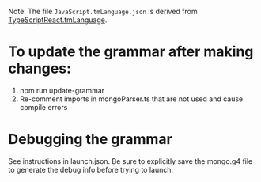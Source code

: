 Note: The file `JavaScript.tmLanguage.json` is derived from
[TypeScriptReact.tmLanguage](https://github.com/Microsoft/TypeScript-TmLanguage/blob/master/TypeScriptReact.tmLanguage).

# To update the grammar after making changes:

1. npm run update-grammar
2. Re-comment imports in mongoParser.ts that are not used and cause compile
   errors

# Debugging the grammar

See instructions in launch.json. Be sure to explicitly save the mongo.g4 file to
generate the debug info before trying to launch.
